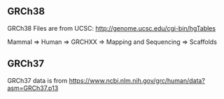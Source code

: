 ## GRCh38
GRCh38 Files are from UCSC: http://genome.ucsc.edu/cgi-bin/hgTables

Mammal => Human => GRCHXX => Mapping and Sequencing => Scaffolds

## GRCh37
GRCh37 data is from https://www.ncbi.nlm.nih.gov/grc/human/data?asm=GRCh37.p13